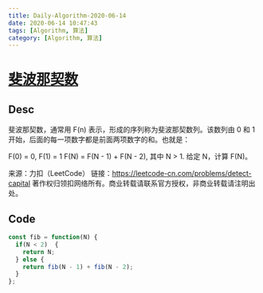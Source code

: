 ```yaml
---
title: Daily-Algorithm-2020-06-14
date: 2020-06-14 10:47:43
tags: [Algorithm, 算法]
category: [Algorithm, 算法]
---
```


# [斐波那契数](https://leetcode-cn.com/problems/fibonacci-number/)

## Desc

斐波那契数，通常用 F(n) 表示，形成的序列称为斐波那契数列。该数列由 0 和 1 开始，后面的每一项数字都是前面两项数字的和。也就是：

F(0) = 0,   F(1) = 1
F(N) = F(N - 1) + F(N - 2), 其中 N > 1.
给定 N，计算 F(N)。

来源：力扣（LeetCode）
链接：https://leetcode-cn.com/problems/detect-capital
著作权归领扣网络所有。商业转载请联系官方授权，非商业转载请注明出处。



## Code

```js
const fib = function(N) {
  if(N < 2)  {
    return N;
  } else {
    return fib(N - 1) + fib(N - 2);
  }
};
```


